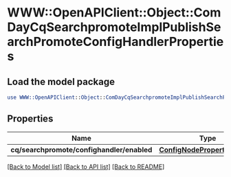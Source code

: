 # WWW::OpenAPIClient::Object::ComDayCqSearchpromoteImplPublishSearchPromoteConfigHandlerProperties

## Load the model package
```perl
use WWW::OpenAPIClient::Object::ComDayCqSearchpromoteImplPublishSearchPromoteConfigHandlerProperties;
```

## Properties
Name | Type | Description | Notes
------------ | ------------- | ------------- | -------------
**cq/searchpromote/confighandler/enabled** | [**ConfigNodePropertyBoolean**](ConfigNodePropertyBoolean.md) |  | [optional] 

[[Back to Model list]](../README.md#documentation-for-models) [[Back to API list]](../README.md#documentation-for-api-endpoints) [[Back to README]](../README.md)


